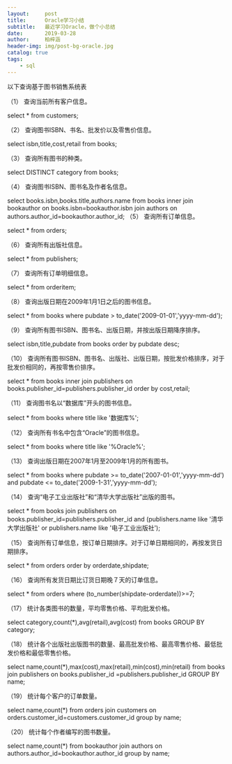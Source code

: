```yaml
---
layout:     post
title:      Oracle学习小结
subtitle:   最近学习Oracle，做个小总结
date:       2019-03-28
author:     柏梓涵
header-img: img/post-bg-oracle.jpg
catalog: true
tags:
    - sql
---
```




以下查询基于图书销售系统表

（1） 查询当前所有客户信息。

select * from customers;

（2） 查询图书ISBN、书名、批发价以及零售价信息。

select isbn,title,cost,retail from books;

（3） 查询所有图书的种类。

select DISTINCT category from books;

（4） 查询图书ISBN、图书名及作者名信息。

select books.isbn,books.title,authors.name from books inner join bookauthor on books.isbn=bookauthor.isbn join authors on authors.author_id=bookauthor.author_id;
（5） 查询所有订单信息。

select * from orders;

（6） 查询所有出版社信息。

select * from publishers;

（7） 查询所有订单明细信息。

select * from orderitem;

（8） 查询出版日期在2009年1月1日之后的图书信息。

select * from books where pubdate > to_date('2009-01-01','yyyy-mm-dd');

（9） 查询所有图书ISBN、图书名、出版日期，并按出版日期降序排序。

select isbn,title,pubdate from books order by pubdate desc;

（10）  查询所有图书ISBN、图书名、出版社、出版日期，按批发价格排序，对于批发价相同的，再按零售价排序。

select * from books inner join publishers on books.publisher_id=publishers.publisher_id order by cost,retail;

（11）  查询图书名以“数据库”开头的图书信息。

select * from books where title like '数据库%';

（12）  查询所有书名中包含“Oracle”的图书信息。

select * from books where title like '%Oracle%';

（13）  查询出版日期在2007年1月至2009年1月的所有图书。

select * from books where pubdate >= to_date('2007-01-01','yyyy-mm-dd') and pubdate <= to_date('2009-1-31','yyyy-mm-dd');

（14）  查询“电子工业出版社”和“清华大学出版社”出版的图书。

select * from books join publishers on books.publisher_id=publishers.publisher_id and (publishers.name like '清华大学出版社' or publishers.name like '电子工业出版社');

（15）  查询所有订单信息，按订单日期排序。对于订单日期相同的，再按发货日期排序。

select * from orders order by orderdate,shipdate; 

（16）  查询所有发货日期比订货日期晚７天的订单信息。

select * from orders where (to_number(shipdate-orderdate))>=7; 

（17）  统计各类图书的数量，平均零售价格、平均批发价格。

select category,count(*),avg(retail),avg(cost) from books GROUP BY category;

（18）  统计各个出版社出版图书的数量、最高批发价格、最高零售价格、最低批发价格和最低零售价格。

select name,count(*),max(cost),max(retail),min(cost),min(retail) from books join publishers on books.publisher_id =publishers.publisher_id GROUP BY name;

（19）  统计每个客户的订单数量。

select name,count(*) from orders join customers on orders.customer_id=customers.customer_id group by name;

（20）  统计每个作者编写的图书数量。

select name,count(*) from bookauthor join authors on authors.author_id=bookauthor.author_id group by name;